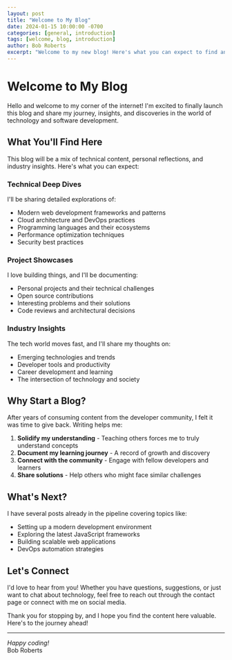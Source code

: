 ```yaml
---
layout: post
title: "Welcome to My Blog"
date: 2024-01-15 10:00:00 -0700
categories: [general, introduction]
tags: [welcome, blog, introduction]
author: Bob Roberts
excerpt: "Welcome to my new blog! Here's what you can expect to find and why I decided to start sharing my thoughts and experiences in the world of technology."
---
```


# Welcome to My Blog

Hello and welcome to my corner of the internet! I'm excited to finally launch this blog and share my journey, insights, and discoveries in the world of technology and software development.

## What You'll Find Here

This blog will be a mix of technical content, personal reflections, and industry insights. Here's what you can expect:

### Technical Deep Dives
I'll be sharing detailed explorations of:
- Modern web development frameworks and patterns
- Cloud architecture and DevOps practices
- Programming languages and their ecosystems
- Performance optimization techniques
- Security best practices

### Project Showcases
I love building things, and I'll be documenting:
- Personal projects and their technical challenges
- Open source contributions
- Interesting problems and their solutions
- Code reviews and architectural decisions

### Industry Insights
The tech world moves fast, and I'll share my thoughts on:
- Emerging technologies and trends
- Developer tools and productivity
- Career development and learning
- The intersection of technology and society

## Why Start a Blog?

After years of consuming content from the developer community, I felt it was time to give back. Writing helps me:

1. **Solidify my understanding** - Teaching others forces me to truly understand concepts
2. **Document my learning journey** - A record of growth and discovery
3. **Connect with the community** - Engage with fellow developers and learners
4. **Share solutions** - Help others who might face similar challenges

## What's Next?

I have several posts already in the pipeline covering topics like:
- Setting up a modern development environment
- Exploring the latest JavaScript frameworks
- Building scalable web applications
- DevOps automation strategies

## Let's Connect

I'd love to hear from you! Whether you have questions, suggestions, or just want to chat about technology, feel free to reach out through the contact page or connect with me on social media.

Thank you for stopping by, and I hope you find the content here valuable. Here's to the journey ahead!

---

*Happy coding!*  
Bob Roberts
